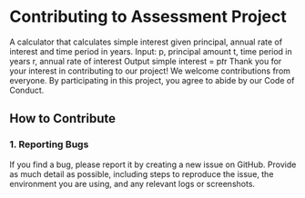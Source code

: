 # Contributing to Assessment Project
A calculator that calculates simple interest given principal, annual rate of interest and time period in years.
Input:
   p, principal amount
   t, time period in years
   r, annual rate of interest
Output
   simple interest = p*t*r
Thank you for your interest in contributing to our project! We welcome contributions from everyone. By participating in this project, you agree to abide by our Code of Conduct.

## How to Contribute

### 1. Reporting Bugs

If you find a bug, please report it by creating a new issue on GitHub. Provide as much detail as possible, including steps to reproduce the issue, the environment you are using, and any relevant logs or screenshots.
